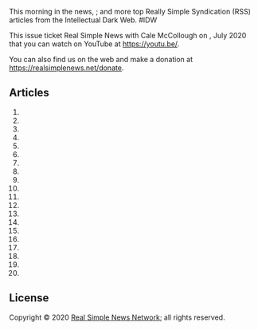 

This morning in the news, ; and more top Really Simple Syndication (RSS) articles from the Intellectual Dark Web. #IDW

This issue ticket Real Simple News with Cale McCollough on , July  2020 that you can watch on YouTube at <https://youtu.be/>.

You can also find us on the web and make a donation at <https://realsimplenews.net/donate>.

## Articles

1. []()
2. []()
3. []()
4. []()
5. []()
6. []()
7. []()
8. []()
9. []()
10. []()
11. []()
12. []()
13. []()
14. []()
15. []()
16. []()
17. []()
18. []()
19. []()
20. []()

## License

Copyright © 2020 [Real Simple News Network](https://kabukistarship.com); all rights reserved.
